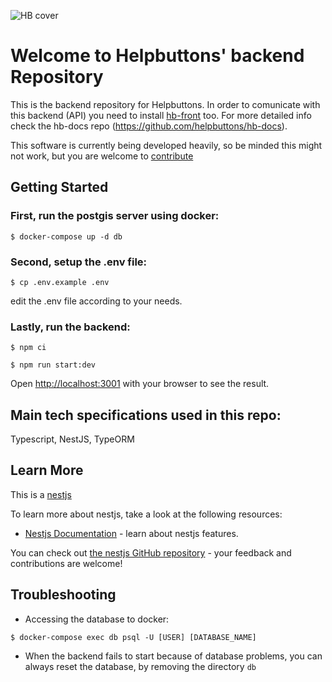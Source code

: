 ![HB cover](https://github.com/helpbuttons/hb-front/raw/develop/public/assets/images/hb_landscape_02_small.jpg?raw=true "hb cover")

# Welcome to Helpbuttons' backend Repository

This is the backend repository for Helpbuttons. In order to comunicate with this backend (API) you need to install [hb-front](https://github.com/helpbuttons/hb-front) too. For more detailed info check the hb-docs repo (https://github.com/helpbuttons/hb-docs).

This software is currently being developed heavily, so be minded this might not work, but you are welcome to [contribute](CONTRIBUTING.md)

## Getting Started

### First, run the postgis server using docker: 

`$ docker-compose up -d db`

### Second, setup the .env file:

`$ cp .env.example .env`

edit the .env file according to your needs.

### Lastly, run the backend:
```
$ npm ci

$ npm run start:dev
```

Open [http://localhost:3001](http://localhost:3001) with your browser to see the result.

## Main tech specifications used in this repo:

Typescript, NestJS, TypeORM

## Learn More


This is a [nestjs](https://nestjs.com/)

To learn more about nestjs, take a look at the following resources:

- [Nestjs Documentation](https://docs.nestjs.com/) - learn about nestjs features.

You can check out [the nestjs GitHub repository](https://github.com/nestjs/nest) - your feedback and contributions are welcome!


## Troubleshooting

- Accessing the database to docker:

`$ docker-compose exec db psql -U [USER] [DATABASE_NAME]`

- When the backend fails to start because of database problems, you can always reset the database, by removing the directory `db`
